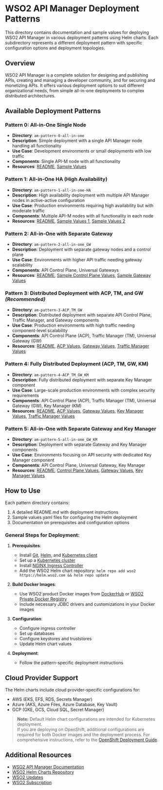 # WSO2 API Manager Deployment Patterns

This directory contains documentation and sample values for deploying WSO2 API Manager in various deployment patterns using Helm charts. Each subdirectory represents a different deployment pattern with specific configuration options and deployment topologies.

## Overview

WSO2 API Manager is a complete solution for designing and publishing APIs, creating and managing a developer community, and for securing and monetizing APIs. It offers various deployment options to suit different organizational needs, from simple all-in-one deployments to complex distributed architectures.

## Available Deployment Patterns

### Pattern 0: All-in-One Single Node
- **Directory**: `am-pattern-0-all-in-one`
- **Description**: Simple deployment with a single API Manager node handling all functionality
- **Use Case**: Development environments or small deployments with low traffic
- **Components**: Single API-M node with all functionality
- **Resources**: [README](am-pattern-0-all-in-one/README.md), [Sample Values](am-pattern-0-all-in-one/default_values.yaml)

### Pattern 1: All-in-One HA (High Availability)
- **Directory**: `am-pattern-1-all-in-one-HA`
- **Description**: High availability deployment with multiple API Manager nodes in active-active configuration
- **Use Case**: Production environments requiring high availability but with moderate traffic
- **Components**: Multiple API-M nodes with all functionality in each node
- **Resources**: [README](am-pattern-1-all-in-one-HA/README.md), [Sample Values 1](am-pattern-1-all-in-one-HA/default_values_1.yaml), [Sample Values 2](am-pattern-1-all-in-one-HA/default_values_2.yaml)

### Pattern 2: All-in-One with Separate Gateway
- **Directory**: `am-pattern-2-all-in-one_GW`
- **Description**: Deployment with separate gateway nodes and a control plane
- **Use Case**: Environments with higher API traffic needing gateway scalability
- **Components**: API Control Plane, Universal Gateways
- **Resources**: [README](am-pattern-2-all-in-one_GW/README.md), [Sample Control Plane Values](am-pattern-2-all-in-one_GW/default_values.yaml), [Sample Gateway Values](am-pattern-2-all-in-one_GW/default_gw_values.yaml)

### Pattern 3: Distributed Deployment with ACP, TM, and GW *(Recommended)*
- **Directory**: `am-pattern-3-ACP_TM_GW`
- **Description**: Distributed deployment with separate API Control Plane, Traffic Manager, and Gateway components
- **Use Case**: Production environments with high traffic needing component-level scalability
- **Components**: API Control Plane (ACP), Traffic Manager (TM), Universal Gateway (GW)
- **Resources**: [README](am-pattern-3-ACP_TM_GW/README.md), [ACP Values](am-pattern-3-ACP_TM_GW/default_acp_values.yaml), [Gateway Values](am-pattern-3-ACP_TM_GW/default_gw_values.yaml), [Traffic Manager Values](am-pattern-3-ACP_TM_GW/default_tm_values.yaml)

### Pattern 4: Fully Distributed Deployment (ACP, TM, GW, KM)
- **Directory**: `am-pattern-4-ACP_TM_GW_KM`
- **Description**: Fully distributed deployment with separate Key Manager component
- **Use Case**: Large-scale production environments with complex security requirements
- **Components**: API Control Plane (ACP), Traffic Manager (TM), Universal Gateway (GW), Key Manager (KM)
- **Resources**: [README](am-pattern-4-ACP_TM_GW_KM/README.md), [ACP Values](am-pattern-4-ACP_TM_GW_KM/default_acp_values.yaml), [Gateway Values](am-pattern-4-ACP_TM_GW_KM/default_gw_values.yaml), [Key Manager Values](am-pattern-4-ACP_TM_GW_KM/default_km_values.yaml), [Traffic Manager Values](am-pattern-4-ACP_TM_GW_KM/default_tm_values.yaml)

### Pattern 5: All-in-One with Separate Gateway and Key Manager
- **Directory**: `am-pattern-5-all-in-one_GW_KM`
- **Description**: Deployment with separate Gateway and Key Manager components
- **Use Case**: Environments focusing on API security with dedicated Key Manager component
- **Components**: API Control Plane, Universal Gateway, Key Manager
- **Resources**: [README](am-pattern-5-all-in-one_GW_KM/README.md), [Control Plane Values](am-pattern-5-all-in-one_GW_KM/default_values.yaml), [Gateway Values](am-pattern-5-all-in-one_GW_KM/default_gw_values.yaml), [Key Manager Values](am-pattern-5-all-in-one_GW_KM/default_km_values.yaml)

## How to Use

Each pattern directory contains:
1. A detailed README.md with deployment instructions
2. Sample values.yaml files for configuring the Helm deployment
3. Documentation on prerequisites and configuration options

### General Steps for Deployment:

1. **Prerequisites**:
   - Install [Git](https://git-scm.com/book/en/v2/Getting-Started-Installing-Git), [Helm](https://helm.sh/docs/intro/install/), and [Kubernetes client](https://kubernetes.io/docs/tasks/tools/install-kubectl/)
   - Set up a [Kubernetes cluster](https://kubernetes.io/docs/setup)
   - Install [NGINX Ingress Controller](https://kubernetes.github.io/ingress-nginx/deploy/)
   - Add the WSO2 Helm chart repository: `helm repo add wso2 https://helm.wso2.com && helm repo update`

2. **Build Docker Images**:
   - Use WSO2 product Docker images from [DockerHub](https://hub.docker.com/u/wso2/) or [WSO2 Private Docker Registry](https://docker.wso2.com/)
   - Include necessary JDBC drivers and customizations in your Docker images

3. **Configuration**:
   - Configure ingress controller
   - Set up databases
   - Configure keystores and truststores
   - Update Helm chart values

4. **Deployment**:
   - Follow the pattern-specific deployment instructions

## Cloud Provider Support

The Helm charts include cloud provider-specific configurations for:
- AWS (EKS, EFS, RDS, Secrets Manager)
- Azure (AKS, Azure Files, Azure Database, Key Vault)
- GCP (GKE, GCS, Cloud SQL, Secret Manager)

> **Note:** Default Helm chart configurations are intended for Kubernetes deployment.  
> If you are deploying on OpenShift, additional configurations are required for both Docker images and the deployment process. For comprehensive instructions, refer to the [OpenShift Deployment Guide](openshift_deployment.md).

## Additional Resources

- [WSO2 API Manager Documentation](https://apim.docs.wso2.com/)
- [WSO2 Helm Charts Repository](https://github.com/wso2/helm-apim/)
- [WSO2 Updates](https://wso2.com/updates/)
- [WSO2 Subscription](https://wso2.com/subscription/)

